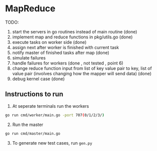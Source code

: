 # MapReduce

TODO:
1. start the servers in go routines instead of main routine (done)
2. implement map and reduce functions in pkg/utils.go (done)
3. execute  tasks on worker side (done)
4. assign next after worker is finished with current task
5. notify master of finished tasks after map (done)
6. simulate failures
7. handle failures for workers (done , not tested , point 6)
8. change reduce function input from list of key value pair to key, list of value pair (involves changing how the mapper will send data) (done)
9. debug kernel case (done)

## Instructions to run
1. At seperate terminals run the workers

```bash
go run cmd/worker/main.go -port 707(0/1/2/3/)
```
2. Run the master

```bash
go run cmd/master/main.go
```
3. To generate new test cases, run `gen.py`
